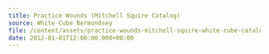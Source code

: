 ```yaml
---
title: Practice Wounds (Mitchell Squire Catalog)
source: White Cube Bermondsey
file: /content/assets/practice-wounds-mitchell-squire-white-cube-catalog.pdf
date: 2012-01-01T12:00:00.000+00:00
---
```


